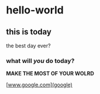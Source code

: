 # hello-world
## this is today

the best day ever?

### what will *you* do today?

**MAKE THE MOST OF YOUR WOLRD**

[www.google.com](google)
